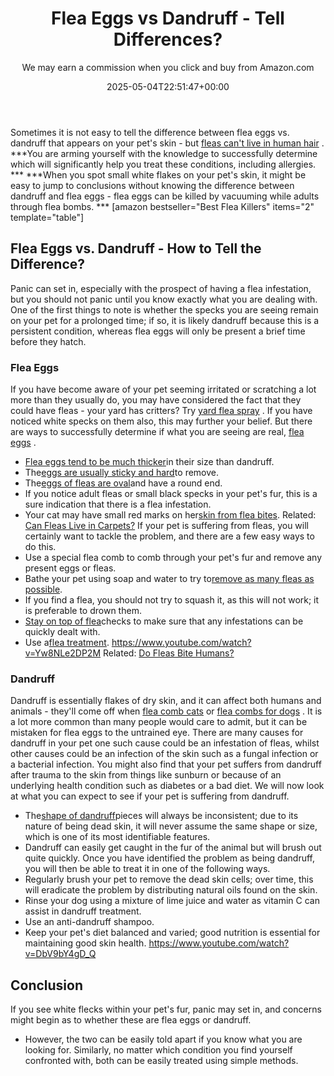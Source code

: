 ﻿---
author: We may earn a commission when you click and buy from Amazon.com
layout: post
title: Flea Eggs vs Dandruff - Tell Differences?
date: '2025-05-04T22:51:47+00:00'
categories:
- Fleas
- Guide
tags: []
slug: /flea-eggs-vs-dandruff/
lastmod: 2025-05-07T12:21:26+03:00
---

Sometimes it is not easy to tell the difference between flea eggs vs. dandruff that appears on your pet's skin - but
[fleas can't live in human hair](https://pestpolicy.com/can-fleas-live-in-human-hair/)
.
***You are arming yourself with the knowledge to successfully determine which will significantly help you treat these conditions, including allergies. ***
***When you spot small white flakes on your pet's skin, it might be easy to jump to conclusions without knowing the difference between dandruff and flea eggs - flea eggs can be killed by vacuuming while adults through flea bombs. ***
[amazon bestseller="Best Flea Killers" items="2" template="table"]
## Flea Eggs vs. Dandruff - How to Tell the Difference?
Panic can set in, especially with the prospect of having a flea infestation, but you should not panic until you know exactly what you are dealing with.
One of the first things to note is whether the specks you are seeing remain on your pet for a prolonged time; if so, it is likely dandruff because this is a persistent condition, whereas flea eggs will only be present a brief time before they hatch.
### Flea Eggs
If you have become aware of your pet seeming irritated or scratching a lot more than they usually do, you may have considered the fact that they could have fleas - your yard has critters? Try
[yard flea spray](https://pestpolicy.com/best-flea-spray-for-yard/)
.
If you have noticed white specks on them also, this may further your belief. But there are ways to successfully determine if what you are seeing are real,
[flea eggs](https://pestpolicy.com/does-the-dryer-kill-fleas/)
.
- [Flea eggs tend to be much thicker](https://pestpolicy.com/how-to-kill-flea-eggs/)in their size than dandruff.
- The[eggs are usually sticky and hard](https://pestpolicy.com/are-bed-bug-eggs-hard-or-soft/)to remove.
- The[eggs of fleas are oval](https://pestpolicy.com/what-do-flea-eggs-look-like/)and have a round end.
- If you notice adult fleas or small black specks in your pet's fur, this is a sure indication that there is a flea infestation.
- Your cat may have small red marks on her[skin from flea bites](https://pestpolicy.com/can-bed-bugs-live-in-your-skin/).
Related:
[Can Fleas Live in Carpets?](https://pestpolicy.com/can-fleas-live-in-carpets/)
If your pet is suffering from fleas, you will certainly want to tackle the problem, and there are a few easy ways to do this.
- Use a special flea comb to comb through your pet's fur and remove any present eggs or fleas.
- Bathe your pet using soap and water to try to[remove as many fleas as possible](https://pestpolicy.com/does-salt-kill-fleas/).
- If you find a flea, you should not try to squash it, as this will not work; it is preferable to drown them.
- [Stay on top of flea](https://pestpolicy.com/do-fleas-stay-on-humans/)checks to make sure that any infestations can be quickly dealt with.
- Use a[flea treatment](https://pestpolicy.com/best-flea-treatment-for-cats/).
https://www.youtube.com/watch?v=Yw8NLe2DP2M
Related:
[Do Fleas Bite Humans?](https://pestpolicy.com/do-fleas-bite-humans/)
### Dandruff
Dandruff is essentially flakes of dry skin, and it can affect both humans and animals - they'll come off when
[flea comb cats](https://pestpolicy.com/best-flea-comb-for-cats/)
or
[flea combs for dogs](https://pestpolicy.com/best-flea-combs-for-dogs/)
. It is a lot more common than many people would care to admit, but it can be mistaken for flea eggs to the untrained eye.
There are many causes for dandruff in your pet one such cause could be an infestation of fleas, whilst other causes could be an infection of the skin such as a fungal infection or a bacterial infection.
You might also find that your pet suffers from dandruff after trauma to the skin from things like sunburn or because of an underlying health condition such as diabetes or a bad diet.
We will now look at what you can expect to see if your pet is suffering from dandruff.
- The[shape of dandruff](https://pestpolicy.com/what-is-flea-dirt/)pieces will always be inconsistent; due to its nature of being dead skin, it will never assume the same shape or size, which is one of its most identifiable features.
- Dandruff can easily get caught in the fur of the animal but will brush out quite quickly.
Once you have identified the problem as being dandruff, you will then be able to treat it in one of the following ways.
- Regularly brush your pet to remove the dead skin cells; over time, this will eradicate the problem by distributing natural oils found on the skin.
- Rinse your dog using a mixture of lime juice and water as vitamin C can assist in dandruff treatment.
- Use an anti-dandruff shampoo.
- Keep your pet's diet balanced and varied; good nutrition is essential for maintaining good skin health.
https://www.youtube.com/watch?v=DbV9bY4gD_Q
## Conclusion
If you see white flecks within your pet's fur, panic may set in, and concerns might begin as to whether these are flea eggs or dandruff.
- However, the two can be easily told apart if you know what you are looking for.
Similarly, no matter which condition you find yourself confronted with, both can be easily treated using simple methods.